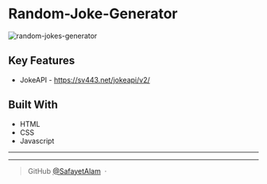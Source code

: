 # Random-Joke-Generator

![random-jokes-generator](https://user-images.githubusercontent.com/86869464/196293748-8241ed52-3286-43a4-bf25-23b0ccc10cf6.png)


## Key Features

* JokeAPI - https://sv443.net/jokeapi/v2/

## Built With

* HTML
* CSS
* Javascript

---



---

> GitHub [@SafayetAlam](https://github.com/SafayetAlam) &nbsp;&middot;&nbsp;
